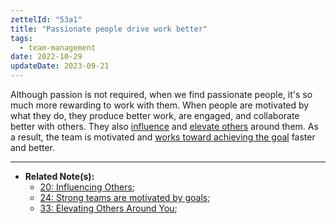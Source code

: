```yaml
---
zettelId: "53a1"
title: "Passionate people drive work better"
tags:
  - team-management
date: 2022-10-29
updateDate: 2023-09-21
---
```


Although passion is not required, when we find passionate people, it's so much more rewarding to work with them. When people are motivated by what they do, they produce better work, are engaged, and collaborate better with others. They also [influence](/notes/20/) and [elevate others](/notes/33/) around them. As a result, the team is motivated and [works toward achieving the goal](/notes/24/) faster and better.

---

- **Related Note(s):**
  - [20: Influencing Others](/notes/20/);
  - [24: Strong teams are motivated by goals](/notes/24/);
  - [33: Elevating Others Around You](/notes/33/);
